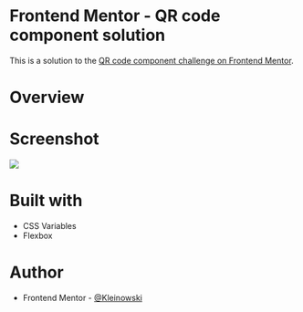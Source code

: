 # Frontend Mentor - QR code component solution

This is a solution to the [QR code component challenge on Frontend Mentor](https://www.frontendmentor.io/challenges/qr-code-component-iux_sIO_H).

# Overview

# Screenshot

![](./screenshot.jpg)

# Built with

- CSS Variables
- Flexbox

# Author

- Frontend Mentor - [@Kleinowski](https://www.frontendmentor.io/profile/Kleinowski)
